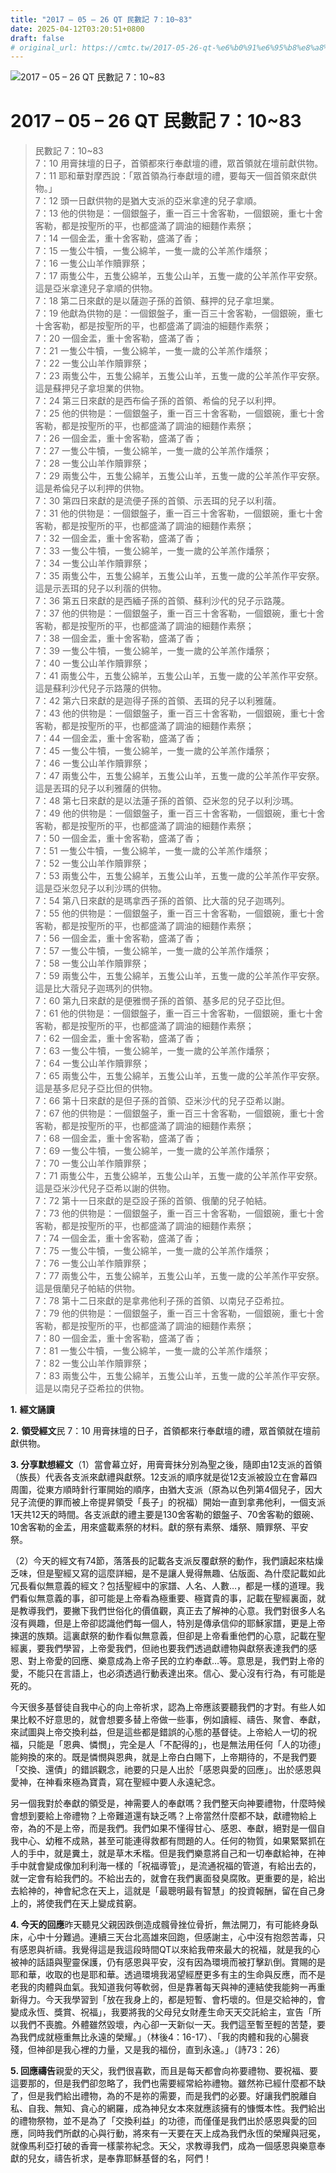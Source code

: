 ```yaml
---
title: "2017 – 05 – 26 QT 民數記 7：10~83"
date: 2025-04-12T03:20:51+0800
draft: false
# original_url: https://cmtc.tw/2017-05-26-qt-%e6%b0%91%e6%95%b8%e8%a8%98-7%ef%bc%9a1083
---
```


![2017 – 05 – 26 QT 民數記 7：10~83](/images/qt.jpg   "2017 – 05 – 26 QT 民數記 7：10~83")

# 2017 – 05 – 26 QT 民數記 7：10~83

> 民數記 7：10~83  
> 7：10 用膏抹壇的日子，首領都來行奉獻壇的禮，眾首領就在壇前獻供物。  
> 7：11 耶和華對摩西說：「眾首領為行奉獻壇的禮，要每天一個首領來獻供物。」  
> 7：12 頭一日獻供物的是猶大支派的亞米拿達的兒子拿順。  
> 7：13 他的供物是：一個銀盤子，重一百三十舍客勒，一個銀碗，重七十舍客勒，都是按聖所的平，也都盛滿了調油的細麵作素祭；  
> 7：14 一個金盂，重十舍客勒，盛滿了香；  
> 7：15 一隻公牛犢，一隻公綿羊，一隻一歲的公羊羔作燔祭；  
> 7：16 一隻公山羊作贖罪祭；  
> 7：17 兩隻公牛，五隻公綿羊，五隻公山羊，五隻一歲的公羊羔作平安祭。這是亞米拿達兒子拿順的供物。  
> 7：18 第二日來獻的是以薩迦子孫的首領、蘇押的兒子拿坦業。  
> 7：19 他獻為供物的是：一個銀盤子，重一百三十舍客勒，一個銀碗，重七十舍客勒，都是按聖所的平，也都盛滿了調油的細麵作素祭；  
> 7：20 一個金盂，重十舍客勒，盛滿了香；  
> 7：21 一隻公牛犢，一隻公綿羊，一隻一歲的公羊羔作燔祭；  
> 7：22 一隻公山羊作贖罪祭；  
> 7：23 兩隻公牛，五隻公綿羊，五隻公山羊，五隻一歲的公羊羔作平安祭。這是蘇押兒子拿坦業的供物。  
> 7：24 第三日來獻的是西布倫子孫的首領、希倫的兒子以利押。  
> 7：25 他的供物是：一個銀盤子，重一百三十舍客勒，一個銀碗，重七十舍客勒，都是按聖所的平，也都盛滿了調油的細麵作素祭；  
> 7：26 一個金盂，重十舍客勒，盛滿了香；  
> 7：27 一隻公牛犢，一隻公綿羊，一隻一歲的公羊羔作燔祭；  
> 7：28 一隻公山羊作贖罪祭；  
> 7：29 兩隻公牛，五隻公綿羊，五隻公山羊，五隻一歲的公羊羔作平安祭。這是希倫兒子以利押的供物。  
> 7：30 第四日來獻的是流便子孫的首領、示丟珥的兒子以利蓿。  
> 7：31 他的供物是：一個銀盤子，重一百三十舍客勒，一個銀碗，重七十舍客勒，都是按聖所的平，也都盛滿了調油的細麵作素祭；  
> 7：32 一個金盂，重十舍客勒，盛滿了香；  
> 7：33 一隻公牛犢，一隻公綿羊，一隻一歲的公羊羔作燔祭；  
> 7：34 一隻公山羊作贖罪祭；  
> 7：35 兩隻公牛，五隻公綿羊，五隻公山羊，五隻一歲的公羊羔作平安祭。這是示丟珥的兒子以利蓿的供物。  
> 7：36 第五日來獻的是西緬子孫的首領、蘇利沙代的兒子示路蔑。  
> 7：37 他的供物是：一個銀盤子，重一百三十舍客勒，一個銀碗，重七十舍客勒，都是按聖所的平，也都盛滿了調油的細麵作素祭；  
> 7：38 一個金盂，重十舍客勒，盛滿了香；  
> 7：39 一隻公牛犢，一隻公綿羊，一隻一歲的公羊羔作燔祭；  
> 7：40 一隻公山羊作贖罪祭；  
> 7：41 兩隻公牛，五隻公綿羊，五隻公山羊，五隻一歲的公羊羔作平安祭。這是蘇利沙代兒子示路蔑的供物。  
> 7：42 第六日來獻的是迦得子孫的首領、丟珥的兒子以利雅薩。  
> 7：43 他的供物是：一個銀盤子，重一百三十舍客勒，一個銀碗，重七十舍客勒，都是按聖所的平，也都盛滿了調油的細麵作素祭；  
> 7：44 一個金盂，重十舍客勒，盛滿了香；  
> 7：45 一隻公牛犢，一隻公綿羊，一隻一歲的公羊羔作燔祭；  
> 7：46 一隻公山羊作贖罪祭；  
> 7：47 兩隻公牛，五隻公綿羊，五隻公山羊，五隻一歲的公羊羔作平安祭。這是丟珥的兒子以利雅薩的供物。  
> 7：48 第七日來獻的是以法蓮子孫的首領、亞米忽的兒子以利沙瑪。  
> 7：49 他的供物是：一個銀盤子，重一百三十舍客勒，一個銀碗，重七十舍客勒，都是按聖所的平，也都盛滿了調油的細麵作素祭；  
> 7：50 一個金盂，重十舍客勒，盛滿了香；  
> 7：51 一隻公牛犢，一隻公綿羊，一隻一歲的公羊羔作燔祭；  
> 7：52 一隻公山羊作贖罪祭；  
> 7：53 兩隻公牛，五隻公綿羊，五隻公山羊，五隻一歲的公羊羔作平安祭。這是亞米忽兒子以利沙瑪的供物。  
> 7：54 第八日來獻的是瑪拿西子孫的首領、比大蓿的兒子迦瑪列。  
> 7：55 他的供物是：一個銀盤子，重一百三十舍客勒，一個銀碗，重七十舍客勒，都是按聖所的平，也都盛滿了調油的細麵作素祭；  
> 7：56 一個金盂，重十舍客勒，盛滿了香；  
> 7：57 一隻公牛犢，一隻公綿羊，一隻一歲的公羊羔作燔祭；  
> 7：58 一隻公山羊作贖罪祭；  
> 7：59 兩隻公牛，五隻公綿羊，五隻公山羊，五隻一歲的公羊羔作平安祭。這是比大蓿兒子迦瑪列的供物。  
> 7：60 第九日來獻的是便雅憫子孫的首領、基多尼的兒子亞比但。  
> 7：61 他的供物是：一個銀盤子，重一百三十舍客勒，一個銀碗，重七十舍客勒，都是按聖所的平，也都盛滿了調油的細麵作素祭；  
> 7：62 一個金盂，重十舍客勒，盛滿了香；  
> 7：63 一隻公牛犢，一隻公綿羊，一隻一歲的公羊羔作燔祭；  
> 7：64 一隻公山羊作贖罪祭；  
> 7：65 兩隻公牛，五隻公綿羊，五隻公山羊，五隻一歲的公羊羔作平安祭。這是基多尼兒子亞比但的供物。  
> 7：66 第十日來獻的是但子孫的首領、亞米沙代的兒子亞希以謝。  
> 7：67 他的供物是：一個銀盤子，重一百三十舍客勒，一個銀碗，重七十舍客勒，都是按聖所的平，也都盛滿了調油的細麵作素祭；  
> 7：68 一個金盂，重十舍客勒，盛滿了香；  
> 7：69 一隻公牛犢，一隻公綿羊，一隻一歲的公羊羔作燔祭；  
> 7：70 一隻公山羊作贖罪祭；  
> 7：71 兩隻公牛，五隻公綿羊，五隻公山羊，五隻一歲的公羊羔作平安祭。這是亞米沙代兒子亞希以謝的供物。  
> 7：72 第十一日來獻的是亞設子孫的首領、俄蘭的兒子帕結。  
> 7：73 他的供物是：一個銀盤子，重一百三十舍客勒，一個銀碗，重七十舍客勒，都是按聖所的平，也都盛滿了調油的細麵作素祭；  
> 7：74 一個金盂，重十舍客勒，盛滿了香；  
> 7：75 一隻公牛犢，一隻公綿羊，一隻一歲的公羊羔作燔祭；  
> 7：76 一隻公山羊作贖罪祭；  
> 7：77 兩隻公牛，五隻公綿羊，五隻公山羊，五隻一歲的公羊羔作平安祭。這是俄蘭兒子帕結的供物。  
> 7：78 第十二日來獻的是拿弗他利子孫的首領、以南兒子亞希拉。  
> 7：79 他的供物是：一個銀盤子，重一百三十舍客勒，一個銀碗，重七十舍客勒，都是按聖所的平，也都盛滿了調油的細麵作素祭；  
> 7：80 一個金盂，重十舍客勒，盛滿了香；  
> 7：81 一隻公牛犢，一隻公綿羊，一隻一歲的公羊羔作燔祭；  
> 7：82 一隻公山羊作贖罪祭；  
> 7：83 兩隻公牛，五隻公綿羊，五隻公山羊，五隻一歲的公羊羔作平安祭。這是以南兒子亞希拉的供物。

**1.** **經文誦讀**

**2.** **領受經文**民 7：10 用膏抹壇的日子，首領都來行奉獻壇的禮，眾首領就在壇前獻供物。

**3. 分享默想經文**（1）當會幕立好，用膏膏抹分別為聖之後，隨即由12支派的首領（族長）代表各支派來獻禮與獻祭。12支派的順序就是從12支派被設立在會幕四周圍，從東方順時針行軍開始的順序，由猶大支派（原為以色列第4個兒子，因大兒子流便的罪而被上帝提昇領受「長子」的祝福）開始一直到拿弗他利，一個支派1天共12天的時間。各支派獻的禮主要是130舍客勒的銀盤子、70舍客勒的銀碗、10舍客勒的金盂，用來盛載素祭的材料。獻的祭有素祭、燔祭、贖罪祭、平安祭。

（2）今天的經文有74節，落落長的記載各支派反覆獻祭的動作，我們讀起來枯燥乏味，但是聖經又寫的這麼詳細，是不是讓人覺得無趣、佔版面、為什麼記載如此冗長看似無意義的經文？包括聖經中的家譜、人名、人數…，都是一樣的道理。我們看似無意義的事，卻可能是上帝看為極重要、極寶貴的事，記載在聖經裏面，就是教導我們，要撇下我們世俗化的價值觀，真正去了解神的心意。我們對很多人名沒有興趣，但是上帝卻認識他們每一個人，特別是傳承信仰的耶穌家譜，更是上帝揀選的族類。這裏獻祭的動作看似無意義，但卻是上帝看重他們的心意，記載在聖經裏，要我們學習，上帝愛我們，但祂也要我們透過獻禮物與獻祭表達我們的感恩、對上帝愛的回應、樂意成為上帝子民的立約奉獻…等。意思是，我們對上帝的愛，不能只在言語上，也必須透過行動表達出來。信心、愛心沒有行為，有可能是死的。

今天很多基督徒自我中心的向上帝祈求，認為上帝應該要聽我們的才對。有些人如果比較不好意思的，就會想要多替上帝做一些事，例如讀經、禱告、聚會、奉獻，來試圖與上帝交換利益，但是這些都是錯誤的心態的基督徒。上帝給人一切的祝福，只能是「恩典、憐憫」，完全是人「不配得的」，也是無法用任何「人的功德」能夠換的來的。既是憐憫與恩典，就是上帝白白賜下，上帝期待的，不是我們要「交換、還債」的錯誤觀念，祂要的只是人出於「感恩與愛的回應」。出於感恩與愛神，在神看來極為寶貴，寫在聖經中要人永遠紀念。

另一個我對於奉獻的領受是，神需要人的奉獻嗎？我們整天向神要禮物，什麼時候會想到要給上帝禮物？上帝難道還有缺乏嗎？上帝當然什麼都不缺，獻禮物給上帝，為的不是上帝，而是我們。我們如果不懂得甘心、感恩、奉獻，絕對是一個自我中心、幼稚不成熟，甚至可能連得救都有問題的人。任何的物質，如果緊緊抓在人的手中，就是糞土，就是草木禾楷。但是我們樂意將自己和一切奉獻給神，在神手中就會變成像加利利海一樣的「祝福導管」，是流通祝福的管道，有給出去的，就一定會有給我們的。不給出去的，就會在我們裏面發臭腐敗。更重要的是，給出去給神的，神會紀念在天上，這就是「最聰明最有智慧」的投資報酬，留在自己身上的，將使我們在天上變成貧窮。

**4. 今天的回應**昨天聽見父親因跌倒造成髖骨挫位骨折，無法開刀，有可能終身臥床，心中十分難過。連續三天台北高雄來回跑，但感謝主，心中沒有抱怨苦毒，只有感恩與祈禱。我覺得這是我這段時間QT以來給我帶來最大的祝福，就是我的心被神的話語與聖靈保護，仍有感恩與平安，沒有因為環境而被打擊趴倒。賞賜的是耶和華，收取的也是耶和華。透過環境我渴望經歷更多有主的生命與反應，而不是老我的肉體與血氣。我知道我何等軟弱，但是靠著每天與神的連結使我能夠一再重新得力。今天我學習到「放在我身上的，都是短暫、會朽壞的。但是交給神的，會變成永恆、獎賞、祝福」，我要將我的父母兒女財產生命天天交託給主，宣告「所以我們不喪膽。外體雖然毀壞，內心卻一天新似一天。我們這至暫至輕的苦楚，要為我們成就極重無比永遠的榮耀。」（林後4：16-17）、「我的肉體和我的心腸衰殘，但神卻是我心裡的力量，又是我的福份，直到永遠。」（詩73：26）

**5. 回應禱告**親愛的天父，我們很喜歡，而且是每天都會向祢要禮物、要祝福、要這要那的，但是我們卻忽略了，我們也需要經常給祢禮物。雖然祢已經什麼都不缺了，但是我們給出禮物，為的不是祢的需要，而是我們的必要。好讓我們脫離自私、自我、無知、貪心的網羅，成為神兒女本來就應該擁有的慷慨本性。我們給出的禮物祭物，並不是為了「交換利益」的功德，而僅僅是我們出於感恩與愛的回應，同時我們所獻的心與行動，將來有一天要在天上成為我們永恆的榮耀與冠冕，就像馬利亞打破的香膏一樣蒙祢紀念。天父，求教導我們，成為一個感恩與樂意奉獻的兒女，禱告祈求，是奉靠耶穌基督的名，阿們！